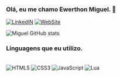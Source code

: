 ### Olá, eu me chamo Ewerthon Miguel. 👋
[![LinkedIN](https://img.shields.io/badge/LinkedIn-0077B5?style=for-the-badge&logo=linkedin&logoColor=white)]()
[![WebSite](https://img.shields.io/badge/website-000000?style=for-the-badge&logo=About.me&logoColor=white)](https://developeremm.netlify.app/index.html)

![Miguel GitHub stats](https://github-readme-stats.vercel.app/api?username=Fppp1&show_icons=true&theme=radical)

### Linguagens que eu utilizo.

<div style="display: inline-block"><br/>
    <img align="center" alt="HTML5" src="https://img.shields.io/badge/HTML5-E34F26?style=for-the-badge&logo=html5&logoColor=white"></img>
    <img align="center" alt="CSS3" src="https://img.shields.io/badge/CSS3-1572B6?style=for-the-badge&logo=css3&logoColor=white">
    <img align="center" alt="JavaScript" src="https://img.shields.io/badge/JavaScript-F7DF1E?style=for-the-badge&logo=javascript&logoColor=black">
    <img align="center" alt="Lua" src="https://img.shields.io/badge/Lua-2C2D72?style=for-the-badge&logo=lua&logoColor=white">
</div>

